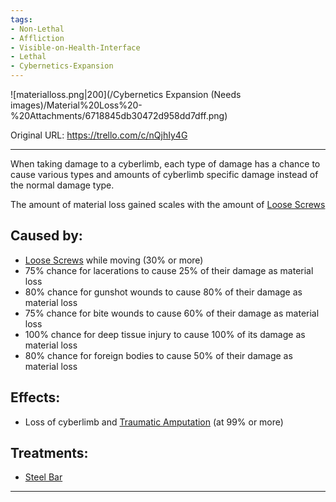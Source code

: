 ```yaml
---
tags:
- Non-Lethal
- Affliction
- Visible-on-Health-Interface
- Lethal
- Cybernetics-Expansion
---
```


![materialloss.png\|200](/Cybernetics Expansion (Needs images)/Material%20Loss%20-%20Attachments/6718845db30472d958dd7dff.png)

Original URL: https://trello.com/c/nQjhIy4G

---

When taking damage to a cyberlimb, each type of damage has a chance to cause various types and amounts of cyberlimb specific damage instead of the normal damage type.

The amount of material loss gained scales with the amount of [Loose Screws](Loose%20Screws.md)

## Caused by:

- [Loose Screws](Loose%20Screws.md)  while moving (30% or more)
- 75% chance for lacerations to cause 25% of their damage as material loss
- 80% chance for gunshot wounds to cause 80% of their damage as material loss
- 75% chance for bite wounds to cause 60% of their damage as material loss
- 100% chance for deep tissue injury to cause 100% of its damage as material loss
- 80% chance for foreign bodies to cause 50% of their damage as material loss

## Effects:

- Loss of cyberlimb and [Traumatic Amputation](../Extremities/Traumatic%20Amputation.md)  (at 99% or more)

## Treatments:

- [Steel Bar](Steel%20Bar.md)

---

